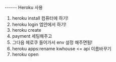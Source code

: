 ------ Heroku 사용

1. heroku install 컴퓨터에 하기!
2. heroku login 엡안에서 하기!
3. heroku create
4. payment 세팅해주고
5. 그다음 헤로쿠 들어가서 env 설정 해주면됨!
6. heroku apps:rename kwhouse <= api 이름바꾸기
7. heroku open
